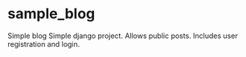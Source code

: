 # sample_blog
Simple blog
Simple django project. Allows public posts. Includes user registration and login.
